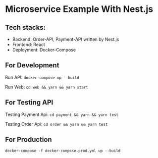 # Microservice Example With Nest.js

## Tech stacks:

- Backend: Order-API, Payment-API written by Nest.js
- Frontend: React
- Deployment: Docker-Compose

## For Development

Run API: `docker-compose up --build`

Run Web: `cd web && yarn && yarn start`

## For Testing API

Testing Payment Api: `cd payment && yarn && yarn test`

Testing Order Api: `cd order && yarn && yarn test`

## For Production

`docker-compose -f docker-compose.prod.yml up --build`
